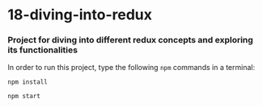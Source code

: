 # 18-diving-into-redux

### Project for diving into different redux concepts and exploring its functionalities

In order to run this project, type the following `npm` commands in a terminal:

`npm install`

`npm start`
